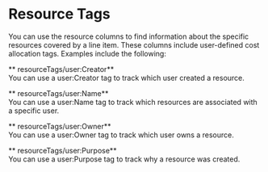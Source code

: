 # Resource Tags<a name="enhanced-resource-columns"></a>

You can use the resource columns to find information about the specific resources covered by a line item\. These columns include user\-defined cost allocation tags\. Examples include the following:

** resourceTags/user:Creator**  
You can use a user:Creator tag to track which user created a resource\.

** resourceTags/user:Name**  
You can use a user:Name tag to track which resources are associated with a specific user\.

** resourceTags/user:Owner**  
You can use a user:Owner tag to track which user owns a resource\.

** resourceTags/user:Purpose**  
You can use a user:Purpose tag to track why a resource was created\.
